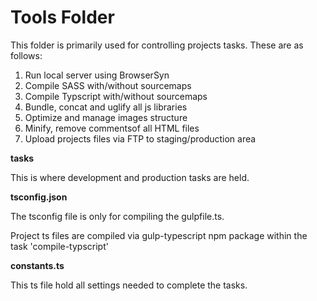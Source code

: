 # Tools Folder

This folder is primarily used for controlling projects tasks. These are as follows:

1. Run local server using BrowserSyn
2. Compile SASS with/without sourcemaps
3. Compile Typscript with/without sourcemaps
4. Bundle, concat and uglify all js libraries
5. Optimize and manage images structure
6. Minify, remove commentsof all HTML files
7. Upload projects files via FTP to staging/production area

**tasks**

This is where development and production tasks are held.

**tsconfig.json**

The tsconfig file is only for compiling the gulpfile.ts. 

Project ts files are compiled via gulp-typescript npm package within the task 'compile-typscript'

**constants.ts**

This ts file hold all settings needed to complete the tasks.
